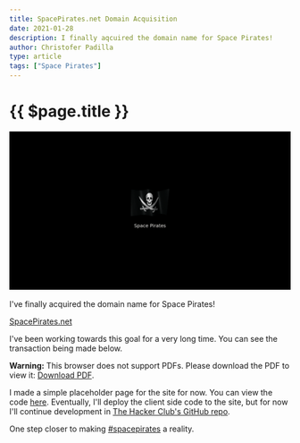 ```yaml
---
title: SpacePirates.net Domain Acquisition
date: 2021-01-28
description: I finally aqcuired the domain name for Space Pirates!
author: Christofer Padilla
type: article
tags: ["Space Pirates"]
---
```


# {{ $page.title }}

![spacepirates.net](/images/spacepirates.net.png)

I've finally acquired the domain name for Space Pirates!

[SpacePirates.net](https://spacepirates.net)

I've been working towards this goal for a very long time. You can see the transaction being made below.

<object data="/pdf/Gmail%20-%20spacepirates.net%20Inquiry.pdf" type="application/pdf" width="100%" height="600px">
<div class="warning">
<b>Warning:</b> This browser does not support PDFs. Please download the PDF to view it: <a href="/pdf/Gmail%20-%20spacepirates.net%20Inquiry.pdf">Download PDF</a>.
</div>
</object>

I made a simple placeholder page for the site for now. You can view the code [here](https://github.com/cityplanners/spacepirates-net). Eventually, I'll deploy the client side code to the site, but for now I'll continue development in [The Hacker Club's GitHub repo](https://github.com/the-hacker-club/space-pirates).

One step closer to making [#spacepirates](/tags/#Space-Pirates) a reality.

<TagLinks />

<Comments />
